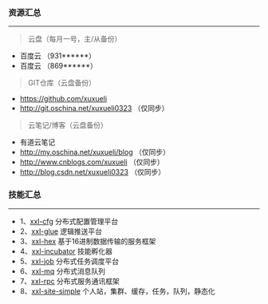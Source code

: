 ### 资源汇总
***
> 云盘（每月一号，主/从备份）
* 百度云 （931******）
* 百度云 （869******）

> GIT仓库（云盘备份）
* https://github.com/xuxueli
* http://git.oschina.net/xuxueli0323 （仅同步）

> 云笔记/博客（云盘备份）
* 有道云笔记
* http://my.oschina.net/xuxueli/blog （仅同步）
* http://www.cnblogs.com/xuxueli （仅同步）
* http://blog.csdn.net/xuxueli0323 （仅同步）


### 技能汇总
***

* 1、[xxl-cfg](https://github.com/xuxueli/xxl-cfg)       分布式配置管理平台
* 2、[xxl-glue](https://github.com/xuxueli/xxl-glue)     逻辑推送平台
* 3、[xxl-hex](https://github.com/xuxueli/xxl-hex)       基于16进制数据传输的服务框架
* 4、[xxl-incubator](https://github.com/xuxueli/xxl-incubator)   技能孵化器
* 5、[xxl-job](https://github.com/xuxueli/xxl-job)       分布式任务调度平台
* 6、[xxl-mq](https://github.com/xuxueli/xxl-mq)         分布式消息队列
* 7、[xxl-rpc](https://github.com/xuxueli/xxl-rpc)       分布式服务通讯框架
* 8、[xxl-site-simple](https://github.com/xuxueli/xxl-site-simple)   个人站，集群、缓存，任务，队列，静态化

